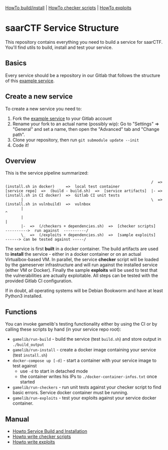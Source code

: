 [HowTo build/install](docs/howto_build_install.md) | [HowTo checker scripts](docs/howto_checkers.md) | [HowTo exploits](docs/howto_exploits.md)

saarCTF Service Structure
=========================

This repository contains everything you need to build a service for saarCTF. You'll find utils to build, install and test your service.

Basics
------
Every service should be a repository in our Gitlab that follows the structure 
of this [example service](https://github.com/MarkusBauer/saarctf-example-service).

Create a new service
--------------------
To create a new service you need to:
1. Fork the [example service](https://github.com/MarkusBauer/saarctf-example-service) to your Gitlab account
2. Rename your fork to an actual name (possibly wip): Go to "Settings" => "General" and set a name, 
   then open the "Advanced" tab and "Change path". 
3. Clone your repository, then run `git submodule update --init`
4. Code it!


Overview
--------
This is the service pipeline summarized:
```
                                                                 /  =>  (install.sh in docker)     =>  local test container
[service repo]  =>  (build - build.sh)  =>  [service artifacts]  |- =>  (install.sh in CI docker)  =>  Gitlab CI unit tests
       |                                                         \  =>  (install.sh in vulnbuild)  =>  vulnbox
       |                                                                                                   ^
       |                                                                                                   |
       |-  =>  (/checkers + dependencies.sh)  =>  [checker scripts]    ---------->  run against  ----------/
       \_  =>  (/exploits + dependencies.sh)  =>  [sample exploits]    ------> can be tested against -----/
```

The service is first **built** in a docker container. 
The build artifacts are used to **install** the service - either in a docker container or on an actual Virtualbox-based VM.
In parallel, the service **checker** script will be loaded by the gameserver infrastructure and will run against the installed service (either VM or Docker). 
Finally the sample **exploits** will be used to test that the vulnerabilities are actually exploitable. 
All steps can be tested with the provided Gitlab CI configuration. 

If in doubt, all operating systems will be Debian Bookworm and have at least Python3 installed.


Functions
---------
You can invoke gamelib's testing functionality either by using the CI or by calling these scripts by hand (in your service repo root):
- `gamelib/run-build` - build the service (test `build.sh`) and store output in `./build_output`
- `gamelib/run-install` - create a docker image containing your service (test `install.sh`)
- `docker-compose up [-d]` - start a container with your service image to test against
  - use `-d` to start in detached mode
  - the container writes his IPs to `./docker-container-infos.txt` once started
- `gamelib/run-checkers` - run unit tests against your checker script to find basic errors. Service docker container must be running.
- `gamelib/run-exploits` - test your exploits against your service docker container.


Manual
------
- [Howto Service Build and Installation](docs/howto_build_install.md)
- [Howto write checker scripts](docs/howto_checkers.md)
- [Howto write exploits](docs/howto_exploits.md)

